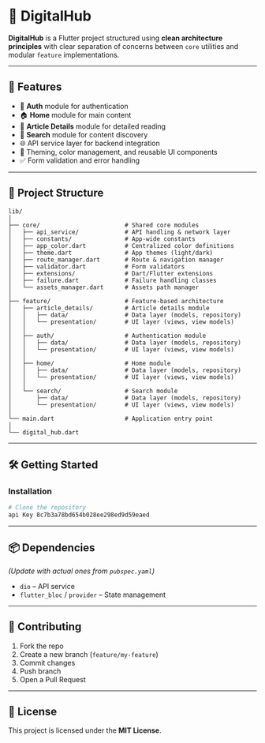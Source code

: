 # 📱 DigitalHub

**DigitalHub** is a Flutter project structured using **clean architecture principles** with clear separation of concerns between `core` utilities and modular `feature` implementations.

---

## 🚀 Features

- 🔐 **Auth** module for authentication
- 🏠 **Home** module for main content
- 📖 **Article Details** module for detailed reading
- 🔎 **Search** module for content discovery
- 🌐 API service layer for backend integration
- 🎨 Theming, color management, and reusable UI components
- ✅ Form validation and error handling

---

## 📂 Project Structure

```
lib/
│
├── core/                        # Shared core modules
│   ├── api_service/             # API handling & network layer
│   ├── constants/               # App-wide constants
│   ├── app_color.dart           # Centralized color definitions
│   ├── theme.dart               # App themes (light/dark)
│   ├── route_manager.dart       # Route & navigation manager
│   ├── validator.dart           # Form validators
│   ├── extensions/              # Dart/Flutter extensions
│   ├── failure.dart             # Failure handling classes
│   └── assets_manager.dart      # Assets path manager
│
├── feature/                     # Feature-based architecture
│   ├── article_details/         # Article details module
│   │   ├── data/                # Data layer (models, repository)
│   │   └── presentation/        # UI layer (views, view models)
│   │
│   ├── auth/                    # Authentication module
│   │   ├── data/                # Data layer (models, repository)
│   │   └── presentation/        # UI layer (views, view models)
│   │
│   ├── home/                    # Home module
│   │   ├── data/                # Data layer (models, repository)
│   │   └── presentation/        # UI layer (views, view models)
│   │
│   └── search/                  # Search module
│       ├── data/                # Data layer (models, repository)
│       └── presentation/        # UI layer (views, view models)
│
└── main.dart                    # Application entry point
│
└── digital_hub.dart   
```

---

## 🛠️ Getting Started


### Installation

```bash
# Clone the repository
api Key 8c7b3a78bd654b028ee298ed9d59eaed
```

---

## 📦 Dependencies

*(Update with actual ones from `pubspec.yaml`)*

- `dio` – API service
- `flutter_bloc` / `provider` – State management

---

## 🤝 Contributing

1. Fork the repo
2. Create a new branch (`feature/my-feature`)
3. Commit changes
4. Push branch
5. Open a Pull Request

---

## 📜 License

This project is licensed under the **MIT License**.
